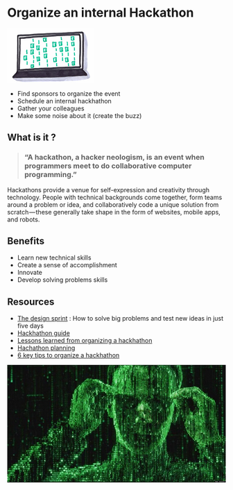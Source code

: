 # Organize an internal Hackathon
![Hackhathon](images/hackhathon.png)

* Find sponsors to organize the event
* Schedule an internal hackhathon
* Gather your colleagues
* Make some noise about it (create the buzz)

## What is it ?
> ### “A hackathon, a hacker neologism, is an event when programmers meet to do collaborative computer programming.”
Hackathons provide a venue for self-expression and creativity through technology. People with technical backgrounds come together, form teams around a problem or idea, and collaboratively code a unique solution from scratch — these generally take shape in the form of websites, mobile apps, and robots. 

## Benefits
* Learn new technical skills
* Create a sense of accomplishment
* Innovate
* Develop solving problems skills

## Resources
* [The design sprint](http://www.gv.com/sprint/) : How to solve big problems and test new ideas in just five days
* [Hackhathon guide](https://hackathon.guide/)
* [Lessons learned from organizing a hackhathon](https://thenextweb.com/entrepreneur/2015/09/27/7-lessons-learned-from-organizing-a-hackathon/)
* [Hachathon planning](https://techcrunch.com/2012/03/31/hackathon-planning/)
* [6 key tips to organize a hackhathon](https://www.techrepublic.com/article/how-to-organize-a-hackathon-6-key-tips/)

![Hackhathon](images/hackhathon1.jpg)